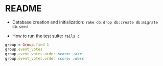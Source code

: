 # README

* Database creation and initialization:
 ```rake db:drop db:create db:migrate db:seed```

* How to run the test suite: 
```rails c```

```ruby
group = Group.find 1
group.event_votes
group.event_votes.order score: :asc
group.event_votes.order score: :desc
```
